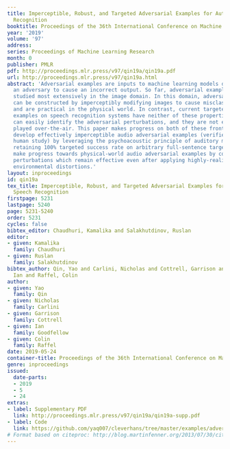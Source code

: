 ```yaml
---
title: Imperceptible, Robust, and Targeted Adversarial Examples for Automatic Speech
  Recognition
booktitle: Proceedings of the 36th International Conference on Machine Learning
year: '2019'
volume: '97'
address: 
series: Proceedings of Machine Learning Research
month: 0
publisher: PMLR
pdf: http://proceedings.mlr.press/v97/qin19a/qin19a.pdf
url: http://proceedings.mlr.press/v97/qin19a.html
abstract: 'Adversarial examples are inputs to machine learning models designed by
  an adversary to cause an incorrect output. So far, adversarial examples have been
  studied most extensively in the image domain. In this domain, adversarial examples
  can be constructed by imperceptibly modifying images to cause misclassification,
  and are practical in the physical world. In contrast, current targeted adversarial
  examples on speech recognition systems have neither of these properties: humans
  can easily identify the adversarial perturbations, and they are not effective when
  played over-the-air. This paper makes progress on both of these fronts. First, we
  develop effectively imperceptible audio adversarial examples (verified through a
  human study) by leveraging the psychoacoustic principle of auditory masking, while
  retaining 100% targeted success rate on arbitrary full-sentence targets. Then, we
  make progress towards physical-world audio adversarial examples by constructing
  perturbations which remain effective even after applying highly-realistic simulated
  environmental distortions.'
layout: inproceedings
id: qin19a
tex_title: Imperceptible, Robust, and Targeted Adversarial Examples for Automatic
  Speech Recognition
firstpage: 5231
lastpage: 5240
page: 5231-5240
order: 5231
cycles: false
bibtex_editor: Chaudhuri, Kamalika and Salakhutdinov, Ruslan
editor:
- given: Kamalika
  family: Chaudhuri
- given: Ruslan
  family: Salakhutdinov
bibtex_author: Qin, Yao and Carlini, Nicholas and Cottrell, Garrison and Goodfellow,
  Ian and Raffel, Colin
author:
- given: Yao
  family: Qin
- given: Nicholas
  family: Carlini
- given: Garrison
  family: Cottrell
- given: Ian
  family: Goodfellow
- given: Colin
  family: Raffel
date: 2019-05-24
container-title: Proceedings of the 36th International Conference on Machine Learning
genre: inproceedings
issued:
  date-parts:
  - 2019
  - 5
  - 24
extras:
- label: Supplementary PDF
  link: http://proceedings.mlr.press/v97/qin19a/qin19a-supp.pdf
- label: Code
  link: https://github.com/yaq007/cleverhans/tree/master/examples/adversarial_asr
# Format based on citeproc: http://blog.martinfenner.org/2013/07/30/citeproc-yaml-for-bibliographies/
---
```

